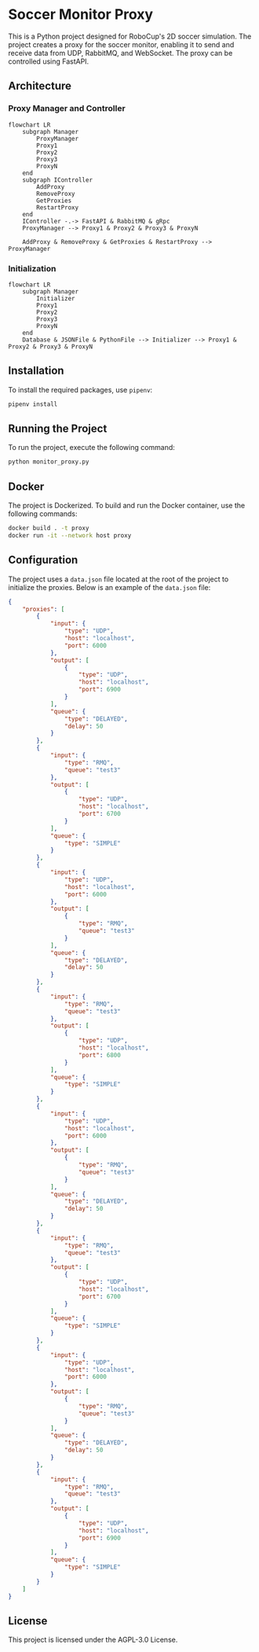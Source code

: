 # Soccer Monitor Proxy

This is a Python project designed for RoboCup's 2D soccer simulation. The project creates a proxy for the soccer monitor, enabling it to send and receive data from UDP, RabbitMQ, and WebSocket. The proxy can be controlled using FastAPI.

## Architecture

### Proxy Manager and Controller

```mermaid
flowchart LR
    subgraph Manager
        ProxyManager
        Proxy1
        Proxy2
        Proxy3
        ProxyN
    end
    subgraph IController
        AddProxy
        RemoveProxy
        GetProxies
        RestartProxy
    end
    IController -.-> FastAPI & RabbitMQ & gRpc
    ProxyManager --> Proxy1 & Proxy2 & Proxy3 & ProxyN

    AddProxy & RemoveProxy & GetProxies & RestartProxy --> ProxyManager
```

### Initialization

```mermaid
flowchart LR
    subgraph Manager
        Initializer
        Proxy1
        Proxy2
        Proxy3
        ProxyN
    end
    Database & JSONFile & PythonFile --> Initializer --> Proxy1 & Proxy2 & Proxy3 & ProxyN
```

## Installation

To install the required packages, use `pipenv`:

```sh
pipenv install
```

## Running the Project

To run the project, execute the following command:

```sh
python monitor_proxy.py
```

## Docker

The project is Dockerized. To build and run the Docker container, use the following commands:

```sh
docker build . -t proxy
docker run -it --network host proxy
```

## Configuration

The project uses a `data.json` file located at the root of the project to initialize the proxies. Below is an example of the `data.json` file:

```json
{
    "proxies": [
        {
            "input": {
                "type": "UDP",
                "host": "localhost",
                "port": 6000
            },
            "output": [
                {
                    "type": "UDP",
                    "host": "localhost",
                    "port": 6900
                }
            ],
            "queue": {
                "type": "DELAYED",
                "delay": 50
            }
        },
        {
            "input": {
                "type": "RMQ",
                "queue": "test3"
            },
            "output": [
                {
                    "type": "UDP",
                    "host": "localhost",
                    "port": 6700
                }
            ],
            "queue": {
                "type": "SIMPLE"
            }
        },
        {
            "input": {
                "type": "UDP",
                "host": "localhost",
                "port": 6000
            },
            "output": [
                {
                    "type": "RMQ",
                    "queue": "test3"
                }
            ],
            "queue": {
                "type": "DELAYED",
                "delay": 50
            }
        },
        {
            "input": {
                "type": "RMQ",
                "queue": "test3"
            },
            "output": [
                {
                    "type": "UDP",
                    "host": "localhost",
                    "port": 6800
                }
            ],
            "queue": {
                "type": "SIMPLE"
            }
        },
        {
            "input": {
                "type": "UDP",
                "host": "localhost",
                "port": 6000
            },
            "output": [
                {
                    "type": "RMQ",
                    "queue": "test3"
                }
            ],
            "queue": {
                "type": "DELAYED",
                "delay": 50
            }
        },
        {
            "input": {
                "type": "RMQ",
                "queue": "test3"
            },
            "output": [
                {
                    "type": "UDP",
                    "host": "localhost",
                    "port": 6700
                }
            ],
            "queue": {
                "type": "SIMPLE"
            }
        },
        {
            "input": {
                "type": "UDP",
                "host": "localhost",
                "port": 6000
            },
            "output": [
                {
                    "type": "RMQ",
                    "queue": "test3"
                }
            ],
            "queue": {
                "type": "DELAYED",
                "delay": 50
            }
        },
        {
            "input": {
                "type": "RMQ",
                "queue": "test3"
            },
            "output": [
                {
                    "type": "UDP",
                    "host": "localhost",
                    "port": 6900
                }
            ],
            "queue": {
                "type": "SIMPLE"
            }
        }
    ]
}
```

## License

This project is licensed under the AGPL-3.0 License.
